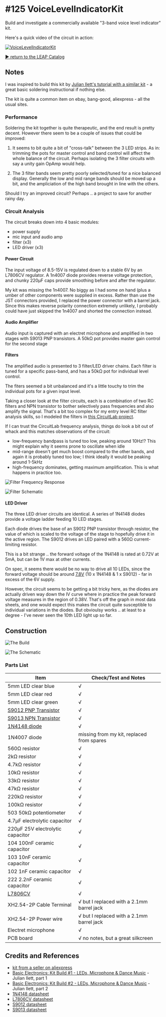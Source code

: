 # #125 VoiceLevelIndicatorKit

Build and investigate a commercially available "3-band voice level indicator" kit.

Here's a quick video of the circuit in action:

[![VoiceLevelIndicatorKit](http://img.youtube.com/vi/6o-kOXPPcac/0.jpg)](http://www.youtube.com/watch?v=6o-kOXPPcac)


[:arrow_forward: return to the LEAP Catalog](http://leap.tardate.com)

## Notes

I was inspired to build this kit by [Julian Ilett's tutorial with a similar kit](https://youtu.be/07xyD7pLdmw) -
a great basic soldering instructional if nothing else.

The kit is quite a common item on ebay, bang-good, aliexpress - all the usual sites.

### Performance

Soldering the kit together is quite therapeutic, and the end result is pretty decent.
However there seem to be a couple of issues that could be improved:

1. It seems to bit quite a bit of "cross-talk" between the 3 LED strips.
As in: trimming the pots for master control and band control will affect the whole balance of the circuit.
Perhaps isolating the 3 filter circuits with say a unity gain OpAmp would help.

2. The 3 filter bands seem pretty poorly selected/tuned for a nice balanced display. Generally the low and mid range bands should be moved up a bit, and the ampliciation of the high band brought in line with the others.

Should I try an improved circuit? Perhaps .. a project to save for another rainy day.

### Circuit Analysis

The circuit breaks down into 4 basic modules:
* power supply
* mic input and audio amp
* filter (x3)
* LED driver (x3)

#### Power Circuit
The input voltage of 8.5-15V is regulated down to a stable 6V by an L7806CV regulator.
A 1n4007 diode provides reverse voltage protection, and chunky 220µF caps provide smoothing before and after the regulator.

My kit was missing the 1n4007. No biggy as I had some on hand (plus a umber of other components were supplied in excess.
Rather than use the JST connectors provided, I replaced the power connector with a barrel jack.
Since this makes reverse polarity connection extremely unlikely, I probably could have just skipped the 1n4007 and shorted the connection instead.

#### Audio Amplifier
Audio input is captured with an electret microphone and amplified in two stages with S9013 PNP transistors.
A 50kΩ pot provides master gain control for the second stage

#### Filters
The amplified audio is presented to 3 filter/LED driver chains.
Each filter is tuned for a specific pass-band, and has a 50kΩ pot for individual level control.

The fiters seemed a bit unbalanced and it's a little touchy to trim the individual pots for a given input level.

Taking a closer look at the filter circuits, each is a combination of two RC filters and NPN transistor
to bother selectively pass frequencies and also amplify the signal. That's a bit too complex
for my entry level RC filter analysis skills, so I modeled the filters in [this CircuitLab project](https://www.circuitlab.com/circuit/m5cfrs/voicelevelindicatorkit-filters/).

If I can trust the CircuitLab frequency analysis, things do look a bit out of whack and this matches observations of the circuit:
* low-frequency bandpass is tuned too low, peaking around 10Hz!? This might explain why it seems prone to oscillate when idle
* mid-range doesn't get much boost compared to the other bands, and again it is probably tuned too low; I think ideally it would be peaking around 1-5kHz
* high-frequency dominates, getting maximum amplification. This is what happens in practice too.

![Filter Frequency Response](./assets/VoiceLevelIndicatorKit_filter_frequency_response.png?raw=true)

![Filter Schematic](./assets/VoiceLevelIndicatorKit_filter_schematic.png?raw=true)

#### LED Driver
The three LED driver circuits are identical.
A series of 1N4148 diodes provide a voltage ladder feeding 10 LED stages.

Each diode drives the base of an S9012 PNP transistor through resistor,
the value of which is scaled to the voltage of the stage to hopefully drive it in the active region.
The S9012 drives an LED paired with a 560Ω current-limiting resistor.

This is a bit strange .. the forward voltage of the 1N4148 is rated at 0.72V at 5mA, but can be 1V max at other currents.

On spec, it seems there would be no way to drive all 10 LEDs, since the forward voltage should be around
[7.8V](http://www.wolframalpha.com/input/?i=10*0.72V%2B0.6V) (10 x 1N4148 & 1 x S9012) - far in excess of the 6V supply.

However, the circuit seems to be getting a bit tricky here, as the diodes are actually driven way down the IV curve
where in practice the peak forward voltage measures in the region of 0.38V.
That's off the graph in most data sheets, and one would expect this makes the circuit quite susceptible to individual variations in the diodes.
But obvioulsy works .. at least to a degree - I've never seen the 10th LED light up so far.

## Construction

![The Build](./assets/VoiceLevelIndicatorKit_build.jpg?raw=true)

![The Schematic](./assets/VoiceLevelIndicatorKit_schematic.jpg?raw=true)

### Parts List

| Item                             | Check/Test and Notes |
|----------------------------------|---|
| 5mm LED clear blue               | √ |
| 5mm LED clear red                | √ |
| 5mm LED clear green              | √ |
| [S9012 PNP Transistor](http://www.futurlec.com/Transistors/S9012.shtml) | √ |
| [S9013 NPN Transistor](http://www.futurlec.com/Transistors/S9013.shtml) | √ |
| [1N4148 diode](http://www.futurlec.com/Diodes/1N4148.shtml) | √ |
| 1N4007 diode                     | missing from my kit, replaced from spares |
| 560Ω resistor                    | √ |
| 2kΩ resistor                     | √ |
| 4.7kΩ resistor                   | √ |
| 10kΩ resistor                    | √ |
| 33kΩ resistor                    | √ |
| 47kΩ resistor                    | √ |
| 220kΩ resistor                   | √ |
| 100kΩ resistor                   | √ |
| 503 50kΩ potentiometer           | √ |
| 4.7µF electrolytic capacitor     | √ |
| 220µF 25V electrolytic capacitor | √ |
| 104 100nF ceramic capacitor      | √ |
| 103 10nF ceramic capacitor       | √ |
| 102 1nF ceramic capacitor        | √ |
| 222 2.2nF ceramic capacitor      | √ |
| [L7806CV](http://www.alldatasheet.com/datasheet-pdf/pdf/22636/STMICROELECTRONICS/L7806CV.html) | √ |
| XH2.54-2P Cable Terminal         | √ but I replaced with a 2.1mm barrel jack |
| XH2.54-2P Power wire             | √ but I replaced with a 2.1mm barrel jack |
| Electret microphone              | √ |
| PCB board                        | √ no notes, but a great silkcreen|


## Credits and References
* [kit from a seller on aliexpress](http://www.aliexpress.com/item/1Pcs-New-9-15V-Voice-Control-Level-Indicating-Voice-Indicator-Module-DIY-Kits/32351752901.html)
* [Basic Electronics: Kit Build #1 - LEDs, Microphone & Dance Music](https://youtu.be/07xyD7pLdmw) - Julian Ilett, part 1
* [Basic Electronics: Kit Build #2 - LEDs, Microphone & Dance Music](https://youtu.be/e6vDDMiYOU4) - Julian Ilett, part 2
* [1N4148 datasheet](http://www.futurlec.com/Diodes/1N4148.shtml)
* [L7806CV datasheet](http://www.alldatasheet.com/datasheet-pdf/pdf/22636/STMICROELECTRONICS/L7806CV.html)
* [S9012 datasheet](http://www.futurlec.com/Transistors/S9012.shtml)
* [S9013 datasheet](http://www.futurlec.com/Transistors/S9013.shtml)
